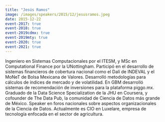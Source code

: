 ```yaml
---
title: "Jesús Ramos"
image: /images/speakers/2015/12/jesusramos.jpeg
date: 2015-12-22
event-2017: true
event-2018: true
event-2019cdmx: true
event-2019mty: true
event-2020: true
event-2021: true
---
```


Ingeniero en Sistemas Computacionales por el ITESM, y MSc en Computational Finance por la UNottingham. Participó en el desarrollo de sistemas financieros de cobertura nacional como el Dalí de INDEVAL y el MoNeT de Bolsa Mexicana de Valores. Desarrolló metodologías para cálculos de índices de mercado y de volatilidad. En GBM desarrolló sistemas de recomendación de inversiones para la plataforma piggo.mx. Graduado de la Data Science Specialization de la JHU en Coursera, y cofounder de The Data Pub, la comunidad de Ciencia de Datos más grande de México. Speaker en foros nacionales sobre aspectos organizacionales de la Ciencia de Datos. Actualmente es CIO en Luxelare, empresa de tecnología enfocada en el sector de agricultura.